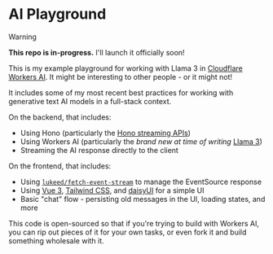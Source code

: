 # AI Playground

> [!WARNING]  
> **This repo is in-progress.** I'll launch it officially soon!

This is my example playground for working with Llama 3 in [Cloudflare Workers AI](https://ai.cloudflare.com). It might be interesting to other people - or it might not!

It includes some of my most recent best practices for working with generative text AI models in a full-stack context. 

On the backend, that includes:

- Using Hono (particularly the [Hono streaming APIs](https://hono.dev/helpers/streaming))
- Using Workers AI (particularly the _brand new at time of writing_  [Llama 3](https://blog.cloudflare.com/meta-llama-3-available-on-cloudflare-workers-ai))
- Streaming the AI response directly to the client

On the frontend, that includes:

- Using [`lukeed/fetch-event-stream`](https://github.com/lukeed/fetch-event-stream) to manage the EventSource response
- Using [Vue 3](https://vuejs.org), [Tailwind CSS](https://tailwindcss.com), and [daisyUI](https://daisyui.com) for a simple UI
- Basic "chat" flow - persisting old messages in the UI, loading states, and more

This code is open-sourced so that if you're trying to build with Workers AI, you can rip out pieces of it for your own tasks, or even fork it and build something wholesale with it.
